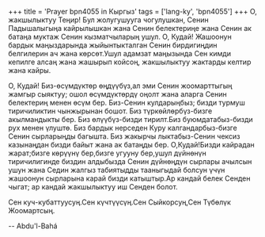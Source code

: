 +++
title = 'Prayer bpn4055 in Кыргыз'
tags = ['lang-ky', 'bpn4055']
+++
О, жакшылыктуу Теңир! Бул жолугушууга чогулушкан, Сенин Падышалыгыңа кайрылышкан жана Сенин белектериңе жана Сенин ак батаңа муктаж Сенин кызматчыларың ушул. О, Кудай! Жашоонун бардык маңыздарында жыйынтыкталган Сенин бирдигиңдин белгилерин ач жана көрсөт.Ушул адамзат маңызында Сен кимди кепилге алсаң жана жашырып койсоң, жакшылыктуу жактарды келтир жана кайры.

О, Кудай! Биз-өсүмдүктөр өңдүүбүз,ал эми Сенин жоомарттыгың жамгыр сыяктуу; ошол өсүмдүктөрдү оңолт жана аларга Сенин белектериң менен өсүм бер. Биз-Сенин кулдарыңбыз; бизди турмуш тиричиликтин чынжырынан бошот. Биз түркөйлөрбүз-бизге акылмандыкты бер. Биз өлүүбүз-бизди тирилт.Биз буюмдатабыз-бизди рух менен үлуштө. Биз бардык нерседен Куру калгандарбыз-бизге Сенин сырларыңды багышта. Биз жакырчы лыктабыз-Сенин чексиз казынаңдан бизди байыт жана ак батаңды бер. О,Кудай!Бизди кайрадан жарат;бизге көрүүнү бер,бизге угууну бер,ушул дүйнөнүн тиричилигинде биздин алдыбызда Сенин дүйнөңдүн сырлары ачылсын ушун жана Седин жалгыз табиятыдды тааныгыдай болсун үчүн жашоонун сырларына карай бизди катыштыр.Ар кандай белек Сенден чыгат; ар кандай жакшылыктуу иш Сенден болот.

Сен куч-кубаттуусуң.Сен күчтүүсүң.Сен Сыйкорсуң,Сен Түбөлүк Жоомартсың.

-- Abdu'l-Bahá
